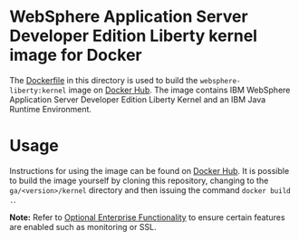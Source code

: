 # WebSphere Application Server Developer Edition Liberty kernel image for Docker

The [Dockerfile](Dockerfile) in this directory is used to build the `websphere-liberty:kernel` image on [Docker Hub](https://registry.hub.docker.com/_/websphere-liberty/). The image contains IBM WebSphere Application Server Developer Edition Liberty Kernel and an IBM Java Runtime Environment.

# Usage

Instructions for using the image can be found on [Docker Hub](https://registry.hub.docker.com/_/websphere-liberty/). It is possible to build the image yourself by cloning this repository, changing to the `ga/<version>/kernel` directory and then issuing the command `docker build .`.

**Note:** Refer to [Optional Enterprise Functionality](https://github.com/WASdev/ci.docker#optional-enterprise-functionality) to ensure certain features are enabled such as monitoring or SSL.
